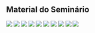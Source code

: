 ## Material do Seminário

![](https://raw.githubusercontent.com/mdsreq-fga-unb/2023.1-VenciNaPromo/main/ghpages/assets/images/entregas/unidade1/6.jpg)
![](https://raw.githubusercontent.com/mdsreq-fga-unb/2023.1-VenciNaPromo/main/ghpages/assets/images/entregas/unidade1/7.jpg)
![](https://raw.githubusercontent.com/mdsreq-fga-unb/2023.1-VenciNaPromo/main/ghpages/assets/images/entregas/unidade1/8.jpg)
![](https://raw.githubusercontent.com/mdsreq-fga-unb/2023.1-VenciNaPromo/main/ghpages/assets/images/entregas/unidade1/9.jpg)
![](https://raw.githubusercontent.com/mdsreq-fga-unb/2023.1-VenciNaPromo/main/ghpages/assets/images/entregas/unidade1/10.jpg)
![](https://raw.githubusercontent.com/mdsreq-fga-unb/2023.1-VenciNaPromo/main/ghpages/assets/images/entregas/unidade1/11.jpg)
![](https://raw.githubusercontent.com/mdsreq-fga-unb/2023.1-VenciNaPromo/main/ghpages/assets/images/entregas/unidade1/12.jpg)
![](https://raw.githubusercontent.com/mdsreq-fga-unb/2023.1-VenciNaPromo/main/ghpages/assets/images/entregas/unidade1/13.jpg)
![](https://raw.githubusercontent.com/mdsreq-fga-unb/2023.1-VenciNaPromo/main/ghpages/assets/images/entregas/unidade1/14.jpg)
![](https://raw.githubusercontent.com/mdsreq-fga-unb/2023.1-VenciNaPromo/main/ghpages/assets/images/entregas/unidade1/15.jpg)
